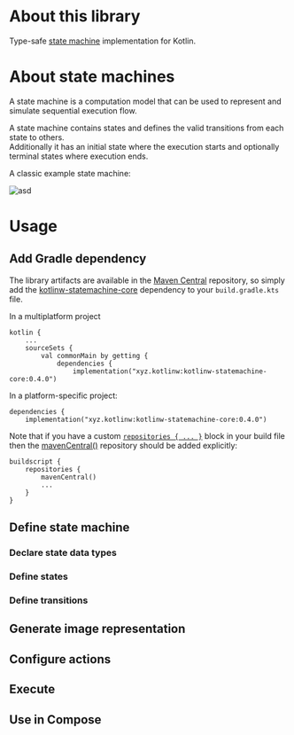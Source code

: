 # About this library

Type-safe [state machine](https://en.wikipedia.org/wiki/Finite-state_machine) implementation for Kotlin.

# About state machines

A state machine is a computation model that can be used to represent and simulate sequential execution flow. 

A state machine contains states and defines the valid transitions from each state to others.\
Additionally it has an initial state where the execution starts and optionally terminal states where execution ends.

A classic example state machine:

![asd](https://en.wikipedia.org/wiki/Finite-state_machine#/media/File:Turnstile_state_machine_colored.svg)

# Usage

## Add Gradle dependency

The library artifacts are available in the [Maven Central](https://repo.maven.apache.org/maven2/) repository, so simply
add the [kotlinw-statemachine-core](https://search.maven.org/search?q=g:xyz.kotlinw%20a:kotlinw-statemachine-core) dependency to your `build.gradle.kts` file.

In a multiplatform project

```
kotlin {
    ...
    sourceSets {
        val commonMain by getting {
            dependencies {
                implementation("xyz.kotlinw:kotlinw-statemachine-core:0.4.0")

```

In a platform-specific project:

```
dependencies {
    implementation("xyz.kotlinw:kotlinw-statemachine-core:0.4.0")
```

Note that if you have a custom [`repositories { ... }`](https://docs.gradle.org/current/dsl/org.gradle.api.Project.html#org.gradle.api.Project:repositories(groovy.lang.Closure)) block in your build file then the [mavenCentral()](https://docs.gradle.org/current/dsl/org.gradle.api.artifacts.dsl.RepositoryHandler.html#org.gradle.api.artifacts.dsl.RepositoryHandler:mavenCentral()) repository should be added explicitly:

```
buildscript {
    repositories {
        mavenCentral()
        ...
    }
}
```

## Define state machine 

### Declare state data types 

### Define states

### Define transitions

## Generate image representation

## Configure actions

## Execute

## Use in Compose
